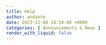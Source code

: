 ```yaml
---
title: Help
author: andante
date: 2023-12-08 14:10:00 +0000
categories: [ Announcements & News ]
render_with_liquid: false
---
```

